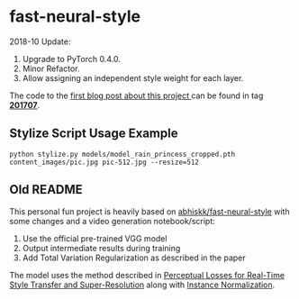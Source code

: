 # fast-neural-style

2018-10 Update:

1. Upgrade to PyTorch 0.4.0.
2. Minor Refactor.
3. Allow assigning an independent style weight for each layer.

The code to the [first blog post about this project ](https://medium.com/@ceshine/pytorch-implementation-of-perceptual-losses-for-real-time-style-transfer-8d608e2e9902) can be found in tag **[201707]()**.

## Stylize Script Usage Example
```
python stylize.py models/model_rain_princess_cropped.pth content_images/pic.jpg pic-512.jpg --resize=512
```

## Old README

This personal fun project is heavily based on [abhiskk/fast-neural-style](https://github.com/abhiskk/fast-neural-style) with some changes and a video generation notebook/script:

1. Use the official pre-trained VGG model
2. Output intermediate results during training
3. Add Total Variation Regularization as described in the paper

The model uses the method described in [Perceptual Losses for Real-Time Style Transfer and Super-Resolution](https://arxiv.org/abs/1603.08155) along with [Instance Normalization](https://arxiv.org/pdf/1607.08022.pdf).
